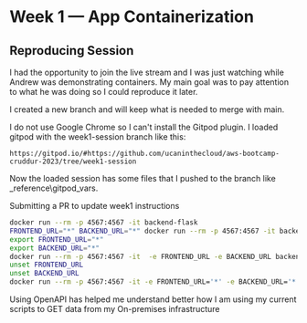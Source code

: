 # Week 1 — App Containerization

## Reproducing Session ##

I had the opportunity to join the live stream and I was just watching while Andrew was demonstrating containers. My main goal was to pay attention to what he was doing so I could reproduce it later.

I created a new branch and will keep what is needed to merge with main.

I do not use Google Chrome so I can't install the Gitpod plugin. I loaded gitpod with the week1-session branch like this:

```
https://gitpod.io/#https://github.com/ucaninthecloud/aws-bootcamp-cruddur-2023/tree/week1-session
```

Now the loaded session has some files that I pushed to the branch like _reference\gitpod_vars.

Submitting a PR to update week1 instructions

```sh
docker run --rm -p 4567:4567 -it backend-flask
FRONTEND_URL="*" BACKEND_URL="*" docker run --rm -p 4567:4567 -it backend-flask
export FRONTEND_URL="*"
export BACKEND_URL="*"
docker run --rm -p 4567:4567 -it  -e FRONTEND_URL -e BACKEND_URL backend-flask
unset FRONTEND_URL
unset BACKEND_URL
docker run --rm -p 4567:4567 -it -e FRONTEND_URL='*' -e BACKEND_URL='*' backend-flask
```

Using OpenAPI has helped me understand better how I am using my current scripts to GET data from my On-premises infrastructure